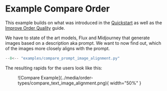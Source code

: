 # Example Compare Order

This example builds on what was introduced in the [Quickstart](quickstart.md) as well as the [Improve Order Quality](improve_order_quality.md) guide.

We have to state of the art models, Flux and Midjourney that generate images based on a description aka prompt. We want to now find out, which of the images more closely aligns with the prompt. 

```python
--8<-- "examples/compare_prompt_image_alignment.py"
```

The resulting rapids for the users look like this:

<figure markdown="span">
![Compare Example](../media/order-types/compare_text_image_alignment.png){ width="50%" }
</figure>
